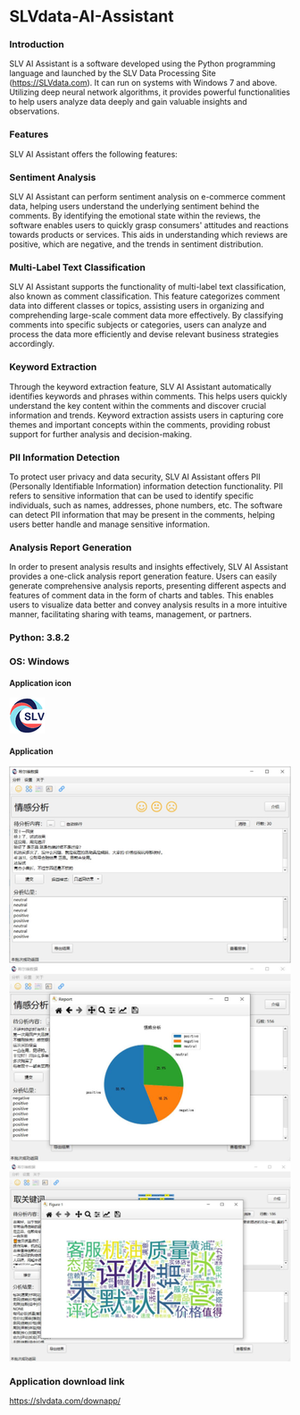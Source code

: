 # SLVdata-AI-Assistant
### Introduction
SLV AI Assistant is a software developed using the Python programming language and launched by the SLV Data Processing Site (https://SLVdata.com). It can run on systems with Windows 7 and above. Utilizing deep neural network algorithms, it provides powerful functionalities to help users analyze data deeply and gain valuable insights and observations.

### Features
SLV AI Assistant offers the following features:

### Sentiment Analysis
SLV AI Assistant can perform sentiment analysis on e-commerce comment data, helping users understand the underlying sentiment behind the comments. By identifying the emotional state within the reviews, the software enables users to quickly grasp consumers' attitudes and reactions towards products or services. This aids in understanding which reviews are positive, which are negative, and the trends in sentiment distribution.

### Multi-Label Text Classification
SLV AI Assistant supports the functionality of multi-label text classification, also known as comment classification. This feature categorizes comment data into different classes or topics, assisting users in organizing and comprehending large-scale comment data more effectively. By classifying comments into specific subjects or categories, users can analyze and process the data more efficiently and devise relevant business strategies accordingly.

### Keyword Extraction
Through the keyword extraction feature, SLV AI Assistant automatically identifies keywords and phrases within comments. This helps users quickly understand the key content within the comments and discover crucial information and trends. Keyword extraction assists users in capturing core themes and important concepts within the comments, providing robust support for further analysis and decision-making.

### PII Information Detection
To protect user privacy and data security, SLV AI Assistant offers PII (Personally Identifiable Information) information detection functionality. PII refers to sensitive information that can be used to identify specific individuals, such as names, addresses, phone numbers, etc. The software can detect PII information that may be present in the comments, helping users better handle and manage sensitive information.

### Analysis Report Generation
In order to present analysis results and insights effectively, SLV AI Assistant provides a one-click analysis report generation feature. Users can easily generate comprehensive analysis reports, presenting different aspects and features of comment data in the form of charts and tables. This enables users to visualize data better and convey analysis results in a more intuitive manner, facilitating sharing with teams, management, or partners.

### Python: 3.8.2

### OS: Windows

#### Application icon
![application icon](https://github.com/SilverYang/SLVdata-AI-Assistant/blob/main/image/logo_icon_64x64.png)

#### Application
![application icon](https://github.com/SilverYang/SLVdata-AI-Assistant/blob/main/image/main_window.jpg)
![application icon](https://github.com/SilverYang/SLVdata-AI-Assistant/blob/main/image/main_report1.jpg)
![application icon](https://github.com/SilverYang/SLVdata-AI-Assistant/blob/main/image/main_report2.jpg)

### Application download link
https://slvdata.com/downapp/
